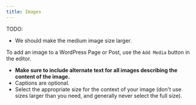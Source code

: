 ```yaml
---
title: Images
---
```


TODO:

* We should make the medium image size larger.

To add an image to a WordPress Page or Post, use the `Add Media` button in the editor.

* **Make sure to include alternate text for all images describing the content of the image.**
* Captions are optional.
* Select the appropriate size for the context of your image (don't use sizes larger than you need, and generally never select the full size).
